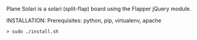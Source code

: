 Plane Solari is a solari (split-flap) board using the Flapper jQuery module.

INSTALLATION:
    Prerequisites:
        python, pip, virtualenv, apache

    > sudo ./install.sh
